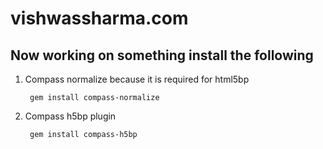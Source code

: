 # vishwassharma.com

## Now working on something install the following 

1. Compass normalize because it is required for html5bp

		gem install compass-normalize
		
2. Compass h5bp plugin
	
		gem install compass-h5bp